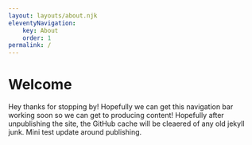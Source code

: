 ```yaml
---
layout: layouts/about.njk
eleventyNavigation:
    key: About
    order: 1
permalink: /
---
```

# Welcome
Hey thanks for stopping by! Hopefully we can get this navigation bar working soon so we can get to producing content! Hopefully after unpublishing the site, the GitHub cache will be cleaered of any old jekyll junk. Mini test update around publishing. 